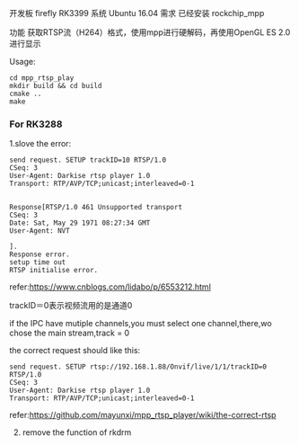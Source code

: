 开发板
firefly RK3399
系统
Ubuntu 16.04
需求
已经安装
rockchip_mpp

功能
获取RTSP流（H264）格式，使用mpp进行硬解码，再使用OpenGL ES 2.0进行显示

Usage:
```
cd mpp_rtsp_play
mkdir build && cd build
cmake ..
make
```
### For RK3288
1.slove the error:
```
send request. SETUP trackID=10 RTSP/1.0
CSeq: 3
User-Agent: Darkise rtsp player 1.0
Transport: RTP/AVP/TCP;unicast;interleaved=0-1


Response[RTSP/1.0 461 Unsupported transport
CSeq: 3
Date: Sat, May 29 1971 08:27:34 GMT
User-Agent: NVT

].
Response error.
setup time out
RTSP initialise error.
```
refer:https://www.cnblogs.com/lidabo/p/6553212.html

trackID＝0表示视频流用的是通道0

if the IPC have mutiple channels,you must select  one channel,there,wo chose the main stream,track = 0

the correct request should like this:
```
send request. SETUP rtsp://192.168.1.88/Onvif/live/1/1/trackID=0 RTSP/1.0
CSeq: 3
User-Agent: Darkise rtsp player 1.0
Transport: RTP/AVP/TCP;unicast;interleaved=0-1
```
refer:https://github.com/mayunxi/mpp_rtsp_player/wiki/the-correct-rtsp

2. remove the function of rkdrm

